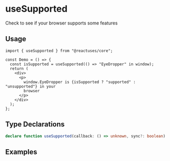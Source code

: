 # useSupported

Check to see if your browser supports some features

## Usage

```tsx
import { useSupported } from "@reactuses/core";

const Demo = () => {
  const isSupported = useSupported(() => "EyeDropper" in window);
  return (
    <div>
      <p>
        window.EyeDropper is {isSupported ? "supported" : "unsupported"} in your
        browser
      </p>
    </div>
  );
};
```

## Type Declarations

```ts
declare function useSupported(callback: () => unknown, sync?: boolean): boolean;
```

## Examples

